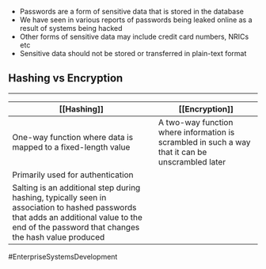 - Passwords are a form of sensitive data that is stored in the database
- We have seen in various reports of passwords being leaked online as a result of systems being hacked
- Other forms of sensitive data may include credit card numbers, NRICs etc
- Sensitive data should not be stored or transferred in plain-text format

## Hashing vs Encryption
---
| [[Hashing]] | [[Encryption]] |
|-|-|
|One-way function where data is mapped to a fixed-length value | A two-way function where information is scrambled in such a way that it can be unscrambled later|
| Primarily used for authentication ||
| Salting is an additional step during hashing, typically seen in association to hashed passwords that adds an additional value to the end of the password that changes the hash value produced||

#EnterpriseSystemsDevelopment 